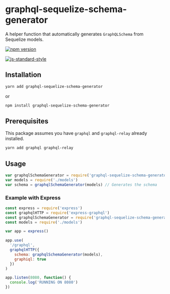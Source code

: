 # graphql-sequelize-schema-generator

A helper function that automatically generates `GraphQLSchema` from Sequelize models.

[![npm version](https://badge.fury.io/js/graphql-sequelize-schema-generator.svg)](https://badge.fury.io/js/graphql-sequelize-schema-generator)

[![js-standard-style](https://cdn.rawgit.com/feross/standard/master/badge.svg)](http://standardjs.com)

## Installation

```bash
yarn add graphql-sequelize-schema-generator
```

or

```bash
npm install graphql-sequelize-schema-generator
```

## Prerequisites

This package assumes you have `graphql` and `graphql-relay` already installed.

```bash
yarn add graphql graphql-relay
```

## Usage

```javascript
var graphqlSchemaGenerator = require('graphql-sequelize-schema-generator')
var models = require('./models')
var schema = graphqlSchemaGenerator(models) // Generates the schema
```

### Example with Express

```javascript
const express = require('express')
const graphqlHTTP = require('express-graphql')
const graphqlSchemaGenerator = require('graphql-sequelize-schema-generator')
const models = require('./models')

var app = express()

app.use(
  '/graphql',
  graphqlHTTP({
    schema: graphqlSchemaGenerator(models),
    graphiql: true
  })
)

app.listen(8080, function() {
  console.log('RUNNING ON 8080')
})
```
